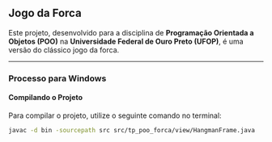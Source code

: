 ## Jogo da Forca
Este projeto, desenvolvido para a disciplina de **Programação Orientada a Objetos (POO)** na **Universidade Federal de Ouro Preto (UFOP)**, é uma versão do clássico jogo da forca.

---

### Processo para Windows

#### **Compilando o Projeto**
Para compilar o projeto, utilize o seguinte comando no terminal:

```sh
javac -d bin -sourcepath src src/tp_poo_forca/view/HangmanFrame.java